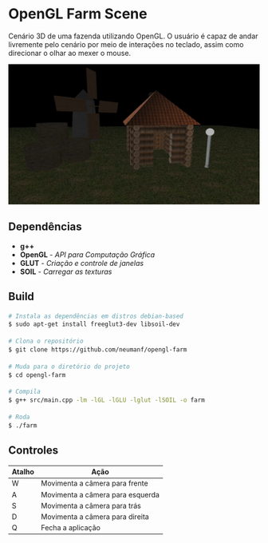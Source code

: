 # OpenGL Farm Scene

Cenário 3D de uma fazenda utilizando OpenGL. O usuário é capaz de andar livremente pelo cenário por meio de interações no teclado, assim como direcionar o olhar ao mexer o mouse.

![Fazenda](/assets/images/farm.png?raw=true "Fazenda")

## Dependências

-   **g++**
-   **OpenGL** - *API para Computação Gráfica*
-   **GLUT** - *Criação e controle de janelas*
-   **SOIL** - *Carregar as texturas*

## Build

```sh
# Instala as dependências em distros debian-based
$ sudo apt-get install freeglut3-dev libsoil-dev

# Clona o repositório
$ git clone https://github.com/neumanf/opengl-farm

# Muda para o diretório do projeto
$ cd opengl-farm

# Compila
$ g++ src/main.cpp -lm -lGL -lGLU -lglut -lSOIL -o farm

# Roda
$ ./farm
```

## Controles

| Atalho | Ação                             |
| ------ | -------------------------------- |
| W      | Movimenta a câmera para frente   |
| A      | Movimenta a câmera para esquerda |
| S      | Movimenta a câmera para trás     |
| D      | Movimenta a câmera para direita  |
| Q      | Fecha a aplicação                |
